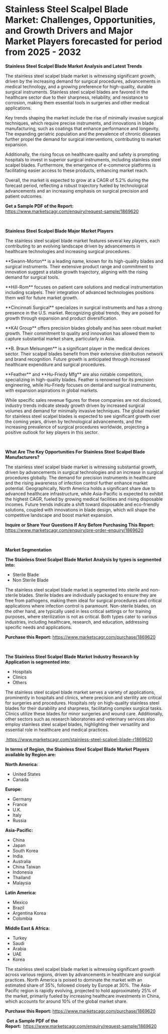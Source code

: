 <p><h1>Stainless Steel Scalpel Blade Market: Challenges, Opportunities, and Growth Drivers and Major Market Players forecasted for period from 2025 - 2032</h1></p><p><strong>Stainless Steel Scalpel Blade Market Analysis and Latest Trends</strong></p>
<p><p>The stainless steel scalpel blade market is witnessing significant growth, driven by the increasing demand for surgical procedures, advancements in medical technology, and a growing preference for high-quality, durable surgical instruments. Stainless steel scalpel blades are favored in the healthcare sector due to their sharpness, reliability, and resistance to corrosion, making them essential tools in surgeries and other medical applications.</p><p>Key trends shaping the market include the rise of minimally invasive surgical techniques, which require precise instruments, and innovations in blade manufacturing, such as coatings that enhance performance and longevity. The expanding geriatric population and the prevalence of chronic diseases further propel the demand for surgical interventions, contributing to market expansion.</p><p>Additionally, the rising focus on healthcare quality and safety is prompting hospitals to invest in superior surgical instruments, including stainless steel scalpel blades. Furthermore, the emergence of e-commerce platforms is facilitating easier access to these products, enhancing market reach.</p><p>Overall, the market is expected to grow at a CAGR of 5.2% during the forecast period, reflecting a robust trajectory fueled by technological advancements and an increasing emphasis on surgical precision and patient outcomes.</p></p>
<p><strong>Get a Sample PDF of the Report:&nbsp;</strong> <a href="https://www.marketscagr.com/enquiry/request-sample/1869620?utm_campaign=3044&utm_medium=2&utm_source=Github&utm_content=ia&utm_term=14042025&utm_id=stainless-steel-scalpel-blade">https://www.marketscagr.com/enquiry/request-sample/1869620</a></p>
<p>&nbsp;</p>
<p><strong>Stainless Steel Scalpel Blade Major Market Players</strong></p>
<p><p>The stainless steel scalpel blade market features several key players, each contributing to an evolving landscape driven by advancements in healthcare technologies and increasing surgical procedures. </p><p>**Swann-Morton** is a leading name, known for its high-quality blades and surgical instruments. Their extensive product range and commitment to innovation suggest a stable growth trajectory, aligning with the rising demand for surgical tools.</p><p>**Hill-Rom** focuses on patient care solutions and medical instrumentation including scalpels. Their integration of advanced technologies positions them well for future market growth. </p><p>**Cincinnati Surgical** specializes in surgical instruments and has a strong presence in the U.S. market. Recognizing global trends, they are poised for growth through expansion and product diversification.</p><p>**KAI Group** offers precision blades globally and has seen robust market growth. Their commitment to quality and innovation has allowed them to capture substantial market share, particularly in Asia.</p><p>**B. Braun Melsungen** is a significant player in the medical devices sector. Their scalpel blades benefit from their extensive distribution network and brand recognition. Future growth is anticipated through increased healthcare expenditure and surgical procedures.</p><p>**Feather** and **Hu-Friedy Mfg** are also notable competitors, specializing in high-quality blades. Feather is renowned for its precision engineering, while Hu-Friedy focuses on dental and surgical instruments, with expansion aspirations in global markets.</p><p>While specific sales revenue figures for these companies are not disclosed, industry trends indicate steady growth driven by increased surgical volumes and demand for minimally invasive techniques. The global market for stainless steel scalpel blades is expected to see significant growth over the coming years, driven by technological advancements, and the increasing prevalence of surgical procedures worldwide, projecting a positive outlook for key players in this sector.</p></p>
<p>&nbsp;</p>
<p><strong>What Are The Key Opportunities For Stainless Steel Scalpel Blade Manufacturers?</strong></p>
<p><p>The stainless steel scalpel blade market is witnessing substantial growth, driven by advancements in surgical technologies and an increase in surgical procedures globally. The demand for precision instruments in healthcare and the rising awareness of infection control further enhance market potential. Geographically, North America holds a significant share due to advanced healthcare infrastructure, while Asia-Pacific is expected to exhibit the highest CAGR, fueled by growing medical facilities and rising disposable incomes. Future trends indicate a shift toward disposable and eco-friendly solutions, coupled with innovations in blade design, which will shape the competitive landscape and boost market expansion.</p></p>
<p><strong>Inquire or Share Your Questions If Any Before Purchasing This Report:</strong> <a href="https://www.marketscagr.com/enquiry/pre-order-enquiry/1869620?utm_campaign=3044&utm_medium=2&utm_source=Github&utm_content=ia&utm_term=14042025&utm_id=stainless-steel-scalpel-blade">https://www.marketscagr.com/enquiry/pre-order-enquiry/1869620</a></p>
<p>&nbsp;</p>
<p><strong>Market Segmentation</strong></p>
<p><strong>The Stainless Steel Scalpel Blade Market Analysis by types is segmented into:</strong></p>
<p><ul><li>Sterile Blade</li><li>Non Sterile Blade</li></ul></p>
<p><p>The stainless steel scalpel blade market is segmented into sterile and non-sterile blades. Sterile blades are individually packaged to ensure they are free from pathogens, making them ideal for surgical procedures and critical applications where infection control is paramount. Non-sterile blades, on the other hand, are typically used in less critical settings or for training purposes, where sterilization is not as critical. Both types cater to various industries, including healthcare, research, and education, addressing specific needs and applications.</p></p>
<p><strong>Purchase this Report:&nbsp;</strong><a href="https://www.marketscagr.com/purchase/1869620?utm_campaign=3044&utm_medium=2&utm_source=Github&utm_content=ia&utm_term=14042025&utm_id=stainless-steel-scalpel-blade">https://www.marketscagr.com/purchase/1869620</a></p>
<p>&nbsp;</p>
<p><strong>The Stainless Steel Scalpel Blade Market Industry Research by Application is segmented into:</strong></p>
<p><ul><li>Hospitals</li><li>Clinics</li><li>Others</li></ul></p>
<p><p>The stainless steel scalpel blade market serves a variety of applications, prominently in hospitals and clinics, where precision and sterility are critical for surgeries and procedures. Hospitals rely on high-quality stainless steel blades for their durability and sharpness, facilitating complex surgical tasks. Clinics utilize these blades for minor surgeries and wound care. Additionally, other sectors such as research laboratories and veterinary services also employ stainless steel scalpel blades, highlighting their versatility and essential role in healthcare and medical practices.</p></p>
<p><a href="https://www.marketscagr.com/stainless-steel-scalpel-blade-r1869620?utm_campaign=3044&utm_medium=2&utm_source=Github&utm_content=ia&utm_term=14042025&utm_id=stainless-steel-scalpel-blade">&nbsp;https://www.marketscagr.com/stainless-steel-scalpel-blade-r1869620</a></p>
<p><strong>In terms of Region, the Stainless Steel Scalpel Blade Market Players available by Region are:</strong></p>
<p>
    <p> <strong> North America: </strong>
        <ul>
            <li>United States</li>
            <li>Canada</li>
        </ul>
        </p> 
    <p> <strong> Europe: </strong>
        <ul>
            <li>Germany</li>
            <li>France</li>
            <li>U.K.</li>
            <li>Italy</li>
            <li>Russia</li>
        </ul>
        </p> 
    <p> <strong> Asia-Pacific: </strong>
        <ul>
            <li>China</li>
            <li>Japan</li>
            <li>South Korea</li>
            <li>India</li>
            <li>Australia</li>
            <li>China Taiwan</li>
            <li>Indonesia</li>
            <li>Thailand</li>
            <li>Malaysia</li>
        </ul>
        </p> 
    <p> <strong> Latin America: </strong>
        <ul>
            <li>Mexico</li>
            <li>Brazil</li>
            <li>Argentina Korea</li>
            <li>Colombia</li>
        </ul>
        </p> 
    <p> <strong> Middle East & Africa: </strong>
        <ul>
            <li>Turkey</li>
            <li>Saudi</li>
            <li>Arabia</li>
            <li>UAE</li>
            <li>Korea</li>
        </ul>
    </p>
    </p>
<p><p>The stainless steel scalpel blade market is witnessing significant growth across various regions, driven by advancements in healthcare and surgical practices. North America is poised to dominate the market with an estimated share of 35%, followed closely by Europe at 30%. The Asia-Pacific region is rapidly evolving, projected to hold approximately 25% of the market, primarily fueled by increasing healthcare investments in China, which accounts for around 10% of the global market share.</p></p>
<p><strong>Purchase this Report: </strong><a href="https://www.marketscagr.com/purchase/1869620?utm_campaign=3044&utm_medium=2&utm_source=Github&utm_content=ia&utm_term=14042025&utm_id=stainless-steel-scalpel-blade">https://www.marketscagr.com/purchase/1869620</a></p>
<p>&nbsp;<strong>Get a Sample PDF of the Report:&nbsp;&nbsp;</strong><a href="https://www.marketscagr.com/enquiry/request-sample/1869620?utm_campaign=3044&utm_medium=2&utm_source=Github&utm_content=ia&utm_term=14042025&utm_id=stainless-steel-scalpel-blade">https://www.marketscagr.com/enquiry/request-sample/1869620</a></p>
<p><strong></strong></p>
<p><p></p><p></p><p></p></p>